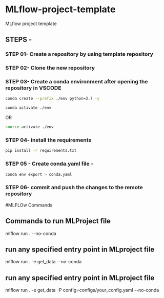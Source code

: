 # MLflow-project-template
MLflow project template

## STEPS -

### STEP 01- Create a repository by using template repository

### STEP 02- Clone the new repository

### STEP 03- Create a conda environment after opening the repository in VSCODE

```bash
conda create --prefix ./env python=3.7 -y
```

```bash
conda activate ./env
```
OR
```bash
source activate ./env
```

### STEP 04- install the requirements
```bash
pip install -r requirements.txt
```

### STEP 05 - Create conda.yaml file -
```bash
conda env export > conda.yaml
```

### STEP 06- commit and push the changes to the remote repository


#MLFLOw Commands 
## Commands to run MLProject file
mlflow run . --no-conda

## run any specified entry point in MLproject file

mlflow run . -e get_data --no-conda

## run any specified entry point in MLproject file
mlflow run . -e get_data -P config=configs/your_config.yaml --no-conda